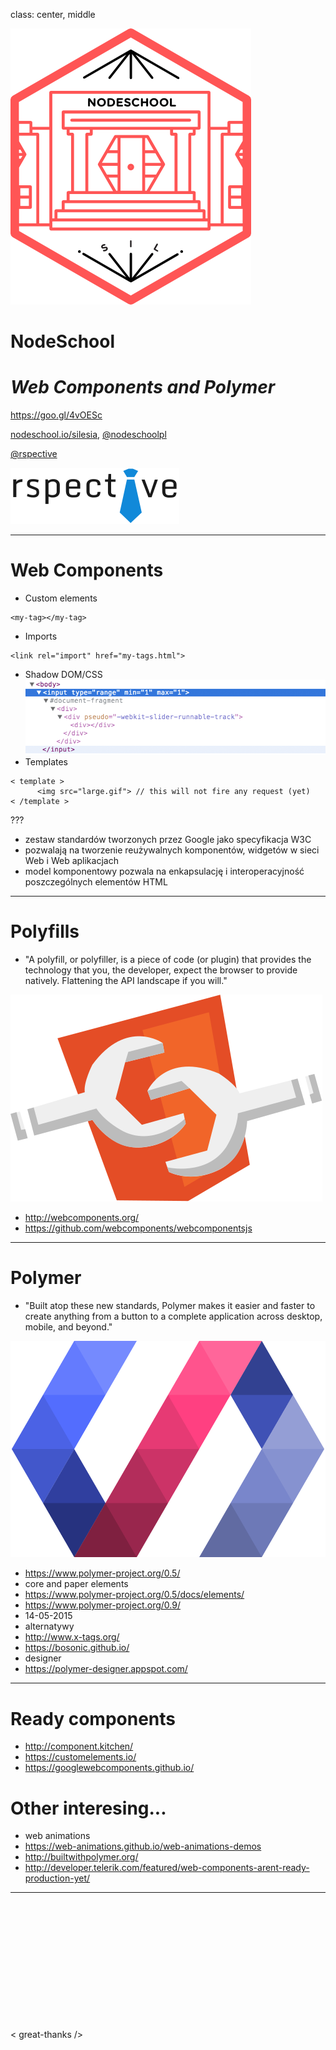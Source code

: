 class: center, middle

![Logo](images/nodeschool-silesia.png)

# NodeSchool
# *Web Components and Polymer*

https://goo.gl/4vOESc



[nodeschool.io/silesia](http://nodeschool.io/silesia), [@nodeschoolpl](https://twitter.com/nodeschoolpl)

[@rspective](https://twitter.com/nodeschoolpl)

[![rspective](images/rspective.png)](http://blog.rspective.com)

---

# Web Components

- Custom elements
```
<my-tag></my-tag>
```
- Imports
```
<link rel="import" href="my-tags.html">
```
- Shadow DOM/CSS
![Shadow DOM](images/shadowdom.gif)
- Templates
```
< template >
      <img src="large.gif"> // this will not fire any request (yet)
< /template >
```

???

- zestaw standardów tworzonych przez Google jako specyfikacja W3C
- pozwalają na tworzenie reużywalnych komponentów, widgetów w sieci Web i Web aplikacjach
- model komponentowy pozwala na enkapsulację i interoperacyjność poszczególnych elementów HTML

---

# Polyfills

- "A polyfill, or polyfiller, is a piece of code (or plugin) that provides the technology that you, the developer, expect the browser to provide natively. Flattening the API landscape if you will."

![polyfill](images/logo.svg)

- http://webcomponents.org/
- https://github.com/webcomponents/webcomponentsjs

---

# Polymer

- "Built atop these new standards, Polymer makes it easier and faster to create anything from a button to a complete application across desktop, mobile, and beyond."

![p-logo](images/p-logo.svg)

- https://www.polymer-project.org/0.5/
- core and paper elements
 - https://www.polymer-project.org/0.5/docs/elements/
- https://www.polymer-project.org/0.9/
 - 14-05-2015
- alternatywy
 - http://www.x-tags.org/
 - https://bosonic.github.io/
- designer
 - https://polymer-designer.appspot.com/

---

# Ready components

- http://component.kitchen/
- https://customelements.io/
- https://googlewebcomponents.github.io/

# Other interesing...

- web animations
 - https://web-animations.github.io/web-animations-demos
- http://builtwithpolymer.org/
- http://developer.telerik.com/featured/web-components-arent-ready-production-yet/

---

<br/><br/><br/><br/><br/><br/><br/><br/><br/><br/><br/><br/>
< great-thanks />
